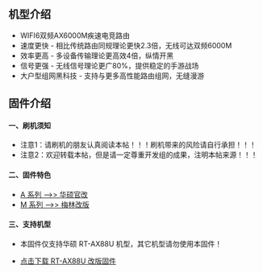 ## 机型介绍
* WIFI6双频AX6000M疾速电竞路由
* 速度更快 - 相比传统路由同规理论更快2.3倍，无线可达双频6000M 
* 效率更高 - 多设备传输理论更高效4倍，纵情开黑
* 信号更强 - 无线信号理论更广80%，提供稳定的手游战场 
* 大户型组网黑科技 - 支持与更多高性能路由组网，无缝漫游

## 固件介绍
#### 一、刷机须知
* 注意1：请刷机的朋友认真阅读本帖！！！刷机带来的风险请自行承担！！！
* 注意2：欢迎转载本帖，但是请一定尊重开发组的成果，注明本帖来源！！！

#### 二、固件特色
* [A 系列 ——>> 华硕官改](/zh/guide/asus/firmware-a.md)
* [M 系列 ——>> 梅林改版](/zh/guide/asus/firmware-m.md)

#### 三、支持机型
* 本固件仅支持华硕 RT-AX88U 机型，其它机型请勿使用本固件！

* [点击下载 RT-AX88U 改版固件](https://www.asusgo.com/firmware/download?devicename=rt-ax88u&firmware=merlin)